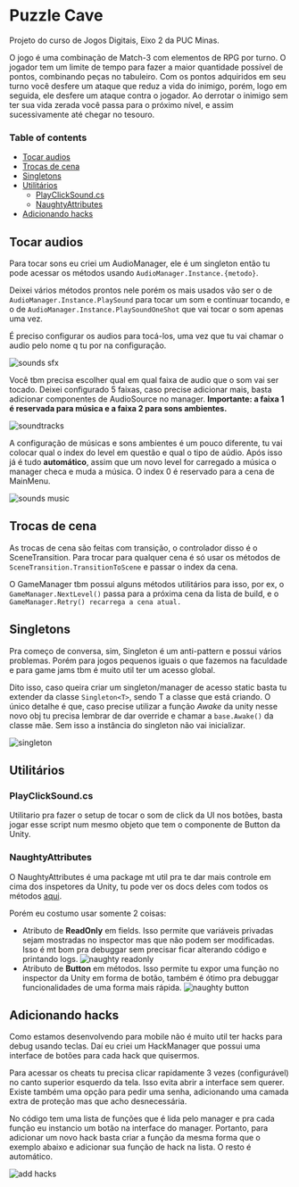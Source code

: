 # Puzzle Cave
Projeto do curso de Jogos Digitais, Eixo 2 da PUC Minas.

O jogo é uma combinação de Match-3 com elementos de RPG por turno. O jogador tem um limite de tempo para fazer a maior quantidade possível de pontos, combinando peças no tabuleiro. Com os pontos adquiridos em seu turno você desfere um ataque que reduz a vida do inimigo, porém, logo em seguida, ele desfere um ataque contra o jogador. Ao derrotar o inimigo sem ter sua vida zerada você passa para o próximo nível, e assim sucessivamente até chegar no tesouro.​

### Table of contents
- [Tocar audios](#tocar-audios)
- [Trocas de cena](#trocas-de-cena)
- [Singletons](#singletons)
- [Utilitários](#utilitários)
  - [PlayClickSound.cs](#playclicksoundcs)
  - [NaughtyAttributes](#naughtyattributes)
- [Adicionando hacks](#adicionando-hacks)

## Tocar audios
Para tocar sons eu criei um AudioManager, ele é um singleton então tu pode acessar os métodos usando `AudioManager.Instance.{metodo}`.

Deixei vários métodos prontos nele porém os mais usados vão ser o de `AudioManager.Instance.PlaySound` para tocar um som e continuar tocando, e o de `AudioManager.Instance.PlaySoundOneShot` que vai tocar o som apenas uma vez.

É preciso configurar os audios para tocá-los, uma vez que tu vai chamar o audio pelo nome q tu por na configuração.

![sounds sfx](RepoImgs/soundsfx.png)

Você tbm precisa escolher qual em qual faixa de audio que o som vai ser tocado. Deixei configurado 5 faixas, caso precise adicionar mais, basta adicionar componentes de AudioSource no manager. **Importante: a faixa 1 é reservada para música e a faixa 2 para sons ambientes.**

![soundtracks](RepoImgs/soundtracks.png)

A configuração de músicas e sons ambientes é um pouco diferente, tu vai colocar qual o index do level em questão e qual o tipo de aúdio. Após isso já é tudo **automático**, assim que um novo level for carregado a música o manager checa e muda a música. O index 0 é reservado para a cena de MainMenu.

![sounds music](RepoImgs/soundmusic.png)

## Trocas de cena
As trocas de cena são feitas com transição, o controlador disso é o SceneTransition. Para trocar para qualquer cena é só usar os métodos de `SceneTransition.TransitionToScene` e passar o index da cena.

O GameManager tbm possui alguns métodos utilitários para isso, por ex, o `GameManager.NextLevel()` passa para a próxima cena da lista de build, e o `GameManager.Retry() recarrega a cena atual.`

## Singletons
Pra começo de conversa, sim, Singleton é um anti-pattern e possui vários problemas. Porém para jogos pequenos iguais o que fazemos na faculdade e para game jams tbm é muito util ter um acesso global.

Dito isso, caso queira criar um singleton/manager de acesso static basta tu extender da classe `Singleton<T>`, sendo T a classe que está criando. O único detalhe é que, caso precise utilizar a função *Awake* da unity nesse novo obj tu precisa lembrar de dar override e chamar a `base.Awake()` da classe mãe. Sem isso a instância do singleton não vai inicializar.

![singleton](RepoImgs/singleton.png)

## Utilitários

### PlayClickSound.cs
Utilitario pra fazer o setup de tocar o som de click da UI nos botões, basta jogar esse script num mesmo objeto que tem o componente de Button da Unity.

### NaughtyAttributes
O NaughtyAttributes é uma package mt util pra te dar mais controle em cima dos inspetores da Unity, tu pode ver os docs deles com todos os métodos [aqui](https://dbrizov.github.io/na-docs/).

Porém eu costumo usar somente 2 coisas:
- Atributo de **ReadOnly** em fields. Isso permite que variáveis privadas sejam mostradas no inspector mas que não podem ser modificadas. Isso é mt bom pra debuggar sem precisar ficar alterando código e printando logs. ![naughty readonly](RepoImgs/readonly.png)
- Atributo de **Button** em métodos. Isso permite tu expor uma função no inspector da Unity em forma de botão, também é ótimo pra debuggar funcionalidades de uma forma mais rápida. ![naughty button](RepoImgs/button.png)

## Adicionando hacks
Como estamos desenvolvendo para mobile não é muito util ter hacks para debug usando teclas. Daí eu criei um HackManager que possui uma interface de botões para cada hack que quisermos.

Para acessar os cheats tu precisa clicar rapidamente 3 vezes (configurável) no canto superior esquerdo da tela. Isso evita abrir a interface sem querer. Existe também uma opção para pedir uma senha, adicionando uma camada extra de proteção mas que acho desnecessária.

No código tem uma lista de funções que é lida pelo manager e pra cada função eu instancio um botão na interface do manager. Portanto, para adicionar um novo hack basta criar a função da mesma forma que o exemplo abaixo e adicionar sua função de hack na lista. O resto é automático.

![add hacks](RepoImgs/addhack.png)